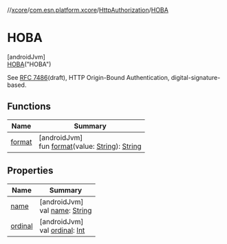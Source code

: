 //[xcore](../../../../index.md)/[com.esn.platform.xcore](../../index.md)/[HttpAuthorization](../index.md)/[HOBA](index.md)

# HOBA

[androidJvm]\
[HOBA](index.md)(&quot;HOBA&quot;)

See [RFC 7486](https://datatracker.ietf.org/doc/html/rfc7486)(draft), HTTP Origin-Bound Authentication, digital-signature-based.

## Functions

| Name | Summary |
|---|---|
| [format](../format.md) | [androidJvm]<br>fun [format](../format.md)(value: [String](https://kotlinlang.org/api/latest/jvm/stdlib/kotlin/-string/index.html)): [String](https://kotlinlang.org/api/latest/jvm/stdlib/kotlin/-string/index.html) |

## Properties

| Name | Summary |
|---|---|
| [name](../-b-a-s-i-c/index.md#-372974862%2FProperties%2F1283107675) | [androidJvm]<br>val [name](../-b-a-s-i-c/index.md#-372974862%2FProperties%2F1283107675): [String](https://kotlinlang.org/api/latest/jvm/stdlib/kotlin/-string/index.html) |
| [ordinal](../-b-a-s-i-c/index.md#-739389684%2FProperties%2F1283107675) | [androidJvm]<br>val [ordinal](../-b-a-s-i-c/index.md#-739389684%2FProperties%2F1283107675): [Int](https://kotlinlang.org/api/latest/jvm/stdlib/kotlin/-int/index.html) |
